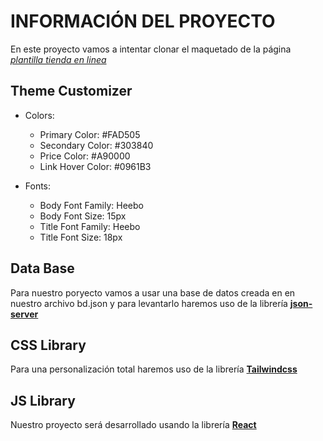 # INFORMACIÓN DEL PROYECTO

En este proyecto vamos a intentar clonar el maquetado de la página _[plantilla tienda en linea](1)_

[1]: https://prestashop.coderplace.com/PRS02/PRS02045/PRS02/en/17-washing-machine

## Theme Customizer

- Colors:

  - Primary Color: #FAD505
  - Secondary Color: #303840
  - Price Color: #A90000
  - Link Hover Color: #0961B3

- Fonts:

  - Body Font Family: Heebo
  - Body Font Size: 15px
  - Title Font Family: Heebo
  - Title Font Size: 18px

## Data Base

Para nuestro poryecto vamos a usar una base de datos creada en en nuestro archivo bd.json y para levantarlo haremos uso de la librería **[json-server](2)**

[2]: https://www.npmjs.com/package/json-server

## CSS Library

Para una personalización total haremos uso de la librería **[Tailwindcss](3)**

[3]: https://tailwindcss.com/

## JS Library

Nuestro proyecto será desarrollado usando la librería **[React](4)**

[4]: https://es.react.dev/
